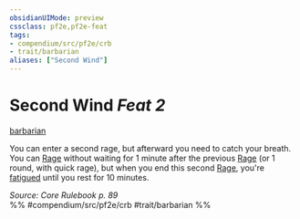 ```yaml
---
obsidianUIMode: preview
cssclass: pf2e,pf2e-feat
tags:
- compendium/src/pf2e/crb
- trait/barbarian
aliases: ["Second Wind"]
---
```

# Second Wind  *Feat 2*  
[barbarian](Reference/Rules/Traits/barbarian.md "Barbarian Class Trait")  


You can enter a second rage, but afterward you need to catch your breath. You can [Rage](Reference/Rules/Actions/rage.md) without waiting for 1 minute after the previous [Rage](Reference/Rules/Actions/rage.md) (or 1 round, with quick rage), but when you end this second [Rage](Reference/Rules/Actions/rage.md), you're [fatigued](conditions.md#Fatigued) until you rest for 10 minutes.

*Source: Core Rulebook p. 89*  
%% #compendium/src/pf2e/crb #trait/barbarian %%